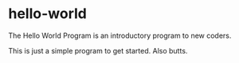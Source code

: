 # hello-world

The Hello World Program is an introductory program to new coders.

This is just a simple program to get started.
Also butts.

